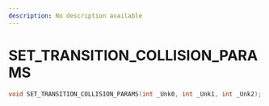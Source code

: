 ```yaml
---
description: No description available 
---
```


# SET_TRANSITION_COLLISION_PARAMS

```cpp
void SET_TRANSITION_COLLISION_PARAMS(int _Unk0, int _Unk1, int _Unk2);
```